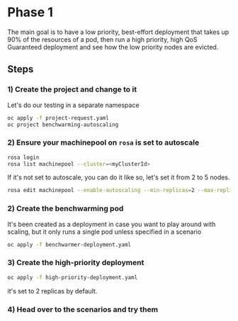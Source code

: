 # Phase 1

The main goal is to have a low priority, best-effort deployment that takes up 90% of the resources of a pod, then run a high priority, high QoS Guaranteed deployment and see how the low priority nodes are evicted.

## Steps

### 1) Create the project and change to it

Let's do our testing in a separate namespace

```bash
oc apply -f project-request.yaml
oc project benchwarming-autoscaling
```

### 2) Ensure your machinepool on `rosa` is set to autoscale

```bash
rosa login
rosa list machinepool --cluster=<myClusterId>
```

If it's not set to autoscale, you can do it like so, let's set it from 2 to 5 nodes.

```bash
rosa edit machinepool --enable-autoscaling --min-replicas=2 --max-replicas=5 --cluster=<myClusterId> <myMachinePoolId>
```

### 2) Create the benchwarming pod

It's been created as a deployment in case you want to play around with scaling, but it only runs a single pod unless specified in a scenario

```bash
oc apply -f benchwarmer-deployment.yaml
```

### 3) Create the high-priority deployment

```bash
oc apply -f high-priority-deployment.yaml
```

it's set to 2 replicas by default.

### 4) Head over to the scenarios and try them
